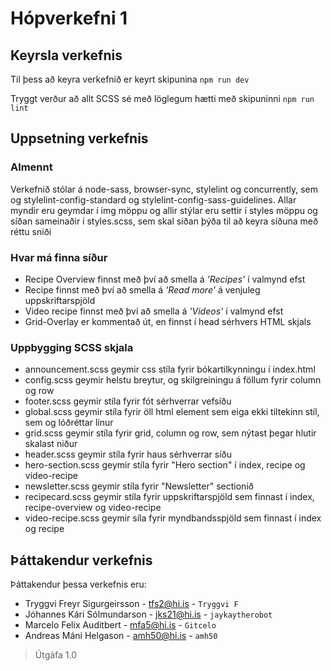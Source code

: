 # Hópverkefni 1

## Keyrsla verkefnis

Til þess að keyra verkefnið er keyrt skipunina `npm run dev`

Tryggt verður að allt SCSS sé með löglegum hætti með skipuninni `npm run lint`

## Uppsetning verkefnis
### Almennt
Verkefnið stólar á node-sass, browser-sync, stylelint og concurrently,
sem og stylelint-config-standard og stylelint-config-sass-guidelines. 
Allar myndir eru geymdar í img möppu og allir stýlar eru settir í
styles möppu og síðan sameinaðir í styles.scss, sem skal síðan þýða til að keyra síðuna með réttu sniði
### Hvar má finna síður
* Recipe Overview finnst með því að smella á *'Recipes'* í valmynd efst
* Recipe finnst með því að smella á *'Read more'* á venjuleg uppskriftarspjöld
* Video recipe finnst með því að smella á *'Videos'* í valmynd efst
* Grid-Overlay er kommentað út, en finnst í head sérhvers HTML skjals
### Uppbygging SCSS skjala
* announcement.scss geymir css stíla fyrir bókartilkynningu í index.html
* config.scss geymir helstu breytur, og skilgreiningu á föllum fyrir column og row
* footer.scss geymir stíla fyrir fót sérhverrar vefsíðu
* global.scss geymir stíla fyrir öll html element sem eiga ekki tiltekinn stíl, sem og lóðréttar línur
* grid.scss geymir stíla fyrir grid, column og row, sem nýtast þegar hlutir skalast niður
* header.scss geymir stíla fyrir haus sérhverrar síðu
* hero-section.scss geymir stíla fyrir "Hero section" í index, recipe og video-recipe
* newsletter.scss geymir stíla fyrir "Newsletter" sectionið
* recipecard.scss geymir stíla fyrir uppskriftarspjöld sem finnast í index, recipe-overview og video-recipe
* video-recipe.scss geymir síla fyrir myndbandsspjöld sem finnast í index og recipe

## Þáttakendur verkefnis

Þáttakendur þessa verkefnis eru: 

* Tryggvi Freyr Sigurgeirsson - tfs2@hi.is - `Tryggvi F`
* Jóhannes Kári Sólmundarson - jks21@hi.is - `jaykaytherobot`
* Marcelo Felix Auditbert - mfa5@hi.is - `Gitcelo`
* Andreas Máni Helgason - amh50@hi.is - `amh50`

> Útgáfa 1.0
